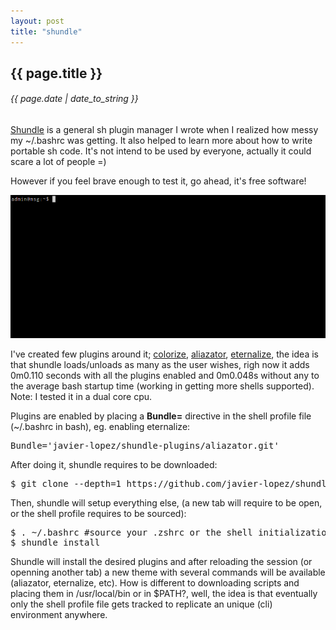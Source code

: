 ```yaml
---
layout: post
title: "shundle"
---
```


## {{ page.title }}

###### {{ page.date | date_to_string }}

<!--<iframe src="http://showterm.io/64f9418e5bc5320d39d40" width="640" height="350" style="display:block; margin: 0 auto;">&nbsp;</iframe> -->
<!--<iframe class="showterm" src="http://showterm.io/260fe8f71ef23ccf3fd9e" width="640" height="350">&nbsp;</iframe> -->

[Shundle](https://github.com/javier-lopez/shundle) is a general sh plugin manager I wrote when I realized how messy my ~/.bashrc was getting. It also helped to learn more about how to write portable sh code. It's not intend to be used by everyone, actually it could scare a lot of people =)

However if you feel brave enough to test it, go ahead, it's free software!

**[![](/assets/img/shundle-2.gif)](/assets/img/shundle-2.gif)**

I've created few plugins around it; [colorize](https://github.com/javier-lopez/shundle-plugins/tree/master/colorize), [aliazator](https://github.com/javier-lopez/shundle-plugins/tree/master/aliazator), [eternalize](https://github.com/javier-lopez/shundle-plugins/tree/master/eternalize), the idea is that shundle loads/unloads as many as the user wishes, righ now it adds 0m0.110 seconds with all the plugins enabled and 0m0.048s without any to the average bash startup time (working in getting more shells supported). Note: I tested it in a dual core cpu.

Plugins are enabled by placing a **Bundle=** directive in the shell profile file (~/.bashrc in bash), eg. enabling eternalize:

<pre class="sh_sh">
Bundle='javier-lopez/shundle-plugins/aliazator.git'
</pre>

After doing it, shundle requires to be downloaded:

<pre class="sh_sh">
$ git clone --depth=1 https://github.com/javier-lopez/shundle ~/.shundle/bundle/shundle
</pre>

Then, shundle will setup everything else, (a new tab will require to be open, or the shell profile requires to be sourced):

<pre class="sh_sh">
$ . ~/.bashrc #source your .zshrc or the shell initialization file you use
$ shundle install
</pre>

Shundle will install the desired plugins and after reloading the session (or openning another tab) a new theme with several commands will be available (aliazator, eternalize, etc). How is different to downloading scripts and placing them in /usr/local/bin or in $PATH?, well, the idea is that eventually only the shell profile file gets tracked to replicate an unique (cli) environment anywhere.
